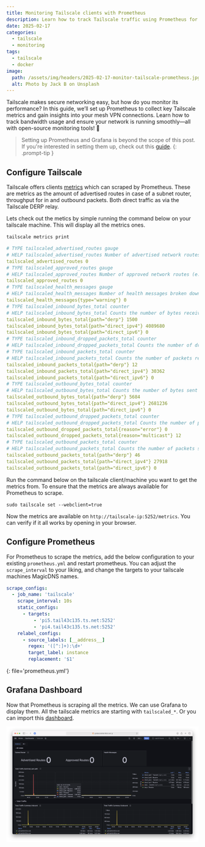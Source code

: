 ```yaml
---
title: Monitoring Tailscale clients with Prometheus
description: Learn how to track Tailscale traffic using Prometheus for real-time insights into your secure network.
date: 2025-02-17
categories: 
  - tailscale
  - monitoring
tags: 
  - tailscale
  - docker
image:
  path: /assets/img/headers/2025-02-17-monitor-tailscale-prometheus.jpg
  alt: Photo by Jack B on Unsplash
---
```

Tailscale makes secure networking easy, but how do you monitor its performance? In this guide, we’ll set up Prometheus to collect key Tailscale metrics and gain insights into your mesh VPN connections. Learn how to track bandwidth usage and ensure your network is running smoothly—all with open-source monitoring tools! 🚀

> Setting up Prometheus and Grafana is beyond the scope of this post. If you're interested in setting them up, check out this [guide](../2024-06-12-system-monitoring-series-part-1-prometheus).
{: .prompt-tip }


## Configure Tailscale
Tailscale offers clients [metrics](https://tailscale.com/kb/1482/client-metrics) which can scraped by Prometheus. These are metrics as the amount of advertised routes in case of a subnet router, throughput for in and outbound packets. Both direct traffic as via the Tailscale DERP relay. 

Lets check out the metics by simple running the command below on your tailscale machine. This will display all the metrics ones. 

```shell
tailscale metrics print
```

```yaml
# TYPE tailscaled_advertised_routes gauge
# HELP tailscaled_advertised_routes Number of advertised network routes (e.g. by a subnet router)
tailscaled_advertised_routes 0
# TYPE tailscaled_approved_routes gauge
# HELP tailscaled_approved_routes Number of approved network routes (e.g. by a subnet router)
tailscaled_approved_routes 0
# TYPE tailscaled_health_messages gauge
# HELP tailscaled_health_messages Number of health messages broken down by type.
tailscaled_health_messages{type="warning"} 0
# TYPE tailscaled_inbound_bytes_total counter
# HELP tailscaled_inbound_bytes_total Counts the number of bytes received from other peers
tailscaled_inbound_bytes_total{path="derp"} 1500
tailscaled_inbound_bytes_total{path="direct_ipv4"} 4089680
tailscaled_inbound_bytes_total{path="direct_ipv6"} 0
# TYPE tailscaled_inbound_dropped_packets_total counter
# HELP tailscaled_inbound_dropped_packets_total Counts the number of dropped packets received by the node from other peers
# TYPE tailscaled_inbound_packets_total counter
# HELP tailscaled_inbound_packets_total Counts the number of packets received from other peers
tailscaled_inbound_packets_total{path="derp"} 12
tailscaled_inbound_packets_total{path="direct_ipv4"} 30362
tailscaled_inbound_packets_total{path="direct_ipv6"} 0
# TYPE tailscaled_outbound_bytes_total counter
# HELP tailscaled_outbound_bytes_total Counts the number of bytes sent to other peers
tailscaled_outbound_bytes_total{path="derp"} 5684
tailscaled_outbound_bytes_total{path="direct_ipv4"} 2681236
tailscaled_outbound_bytes_total{path="direct_ipv6"} 0
# TYPE tailscaled_outbound_dropped_packets_total counter
# HELP tailscaled_outbound_dropped_packets_total Counts the number of packets dropped while being sent to other peers
tailscaled_outbound_dropped_packets_total{reason="error"} 0
tailscaled_outbound_dropped_packets_total{reason="multicast"} 12
# TYPE tailscaled_outbound_packets_total counter
# HELP tailscaled_outbound_packets_total Counts the number of packets sent to other peers
tailscaled_outbound_packets_total{path="derp"} 46
tailscaled_outbound_packets_total{path="direct_ipv4"} 27918
tailscaled_outbound_packets_total{path="direct_ipv6"} 0
```

Run the command below on the tailscale client/machine you want to get the metrics from. To ensure that the metrics are always available for Prometheus to scrape.

```shell
sudo tailscale set --webclient=true
```

Now the metrics are available on `http://tailscale-ip:5252/metrics`. You can verify if it all works by opening in your browser. 

## Configure Prometheus

For Prometheus to scrape the metrics, add the below configuration to your existing `prometheus.yml` and restart prometheus.
You can adjust the `scrape_interval` to your liking, and change the targets to your tailscale machines MagicDNS names.

```yaml
scrape_configs:
  - job_name: 'tailscale'
    scrape_interval: 10s
    static_configs:
      - targets:
          - 'pi5.tail43c135.ts.net:5252'
          - 'pi4.tail43c135.ts.net:5252'
    relabel_configs:
      - source_labels: [__address__]
        regex: '([^:]+):\d+'
        target_label: instance
        replacement: '$1'
```
{: file='prometheus.yml'}

## Grafana Dashboard

Now that Prometheus is scraping all the metrics. We can use Grafana to display them. All the tailscale metrics are starting with `tailscaled_*`. 
Or you can import this [dashboard](https://github.com/svenvg93/Grafana-Dashboard/tree/master/tailscale).

![captionless image](assets/img/screenshots/grafana/tailscale_dashoard.png)
